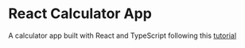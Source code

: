# React Calculator App 

A calculator app built with React and TypeScript following this <a href="https://www.youtube.com/watch?v=o89bhL-S6g8">tutorial</a>
